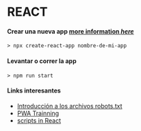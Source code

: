 # REACT

#### Crear una nueva app [more information _here_](https://create-react-app.dev/)

```
> npx create-react-app nombre-de-mi-app
```

#### Levantar o correr la app

```
> npm run start
```

#### Links interesantes

- [Introducción a los archivos robots.txt](https://support.google.com/webmasters/answer/6062608?hl=es)
- [PWA Trainning](https://developers.google.com/web/ilt/pwa)
- [scripts in React](https://create-react-app.dev/docs/available-scripts/)
